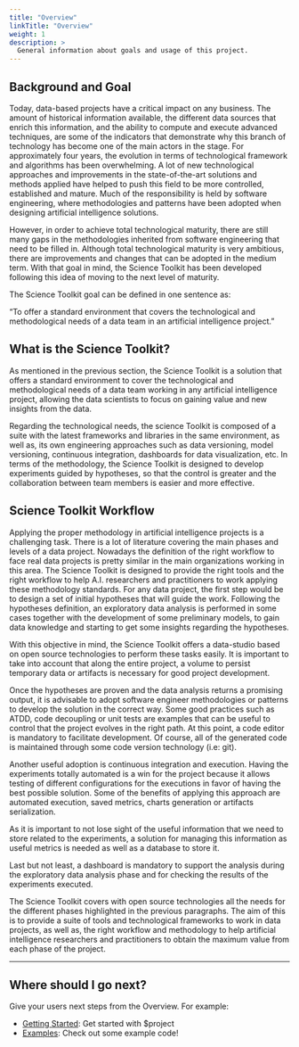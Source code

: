 ```yaml
---
title: "Overview"
linkTitle: "Overview"
weight: 1
description: >
  General information about goals and usage of this project.
---
```


## Background and Goal

Today, data-based projects have a critical impact on any business. The amount of historical information available, the different data sources that enrich this information, and the ability to compute and execute advanced techniques, are some of the indicators that demonstrate why this branch of technology has become one of the main actors in the stage.
For approximately four years, the evolution in terms of technological framework and algorithms has been overwhelming. A lot of new technological approaches and improvements in the state-of-the-art solutions and methods applied have helped to push this field to be more controlled, established and mature. Much of the responsibility is held by software engineering, where methodologies and patterns have been adopted when designing artificial intelligence solutions.

However, in order to achieve total technological maturity, there are still many gaps in the methodologies inherited from software engineering that need to be filled in. Although total technological maturity is very ambitious, there are improvements and changes that can be adopted in the medium term. With that goal in mind,  the Science Toolkit has been developed following this idea of ​moving to the next level of maturity.

The Science Toolkit goal can be defined in one sentence as:

“To offer a standard environment that covers the technological and methodological needs of a data team in an artificial intelligence project.”


## What is the Science Toolkit?

As mentioned in the previous section, the Science Toolkit is a solution that offers a standard environment to cover the technological and methodological needs of a data team working in any artificial intelligence project, allowing the data scientists to focus on gaining value and new insights from the data.

Regarding the technological needs, the science Toolkit is composed of a suite with the latest frameworks and libraries in the same environment, as well as, its own engineering approaches such as data versioning, model versioning, continuous integration, dashboards for data visualization, etc. In terms of the methodology, the Science Toolkit is designed to develop experiments guided by hypotheses, so that the control is greater and the collaboration between team members is easier and more effective.

## Science Toolkit Workflow

Applying the proper methodology in artificial intelligence projects is a challenging task. There is a lot of literature covering the main phases and levels of a data project. Nowadays the definition of the right workflow to face real data projects is pretty similar in the main organizations working in this area. The Science Toolkit is designed to provide the right tools and the right workflow to help A.I. researchers and practitioners to work applying these methodology standards.
For any data project, the first step would be to design a set of initial hypotheses that will guide the work. Following the hypotheses definition, an exploratory data analysis is performed in some cases together with the development of some preliminary models,  to gain data knowledge and starting to get some insights regarding the hypotheses.

With this objective in mind, the Science Toolkit offers a data-studio based on open source technologies to perform these tasks easily. It is important to take into account that along the entire project, a volume to persist temporary data or artifacts is necessary for good project development.

Once the hypotheses are proven and the data analysis returns a promising output, it is advisable to adopt software engineer methodologies or patterns to develop the solution in the correct way. Some good practices such as ATDD, code decoupling or unit tests are examples that can be useful to control that the project evolves in the right path. At this point, a code editor is mandatory to facilitate development. Of course, all of the generated code is maintained through some code version technology (i.e: git).

Another useful adoption is continuous integration and execution. Having the experiments totally automated is a win for the project because it allows testing of different configurations for the executions in favor of having the best possible solution. Some of the benefits of applying this approach are automated execution, saved metrics, charts generation or artifacts serialization.

As it is important to not lose sight of the useful information that we need to store related to the experiments, a solution for managing this information as useful metrics is needed as well as a database to store it.

Last but not least, a dashboard is mandatory to support the analysis during the exploratory data analysis phase and for checking the results of the experiments executed.

The Science Toolkit covers with open source technologies all the needs for the different phases highlighted in the previous paragraphs. The aim of this is to provide a suite of tools and technological frameworks to work in data projects, as well as, the right workflow and methodology to help artificial intelligence researchers and practitioners to obtain the maximum value from each phase of the project.

---

## Where should I go next?

Give your users next steps from the Overview. For example:

* [Getting Started](/getting-started/): Get started with $project
* [Examples](/examples/): Check out some example code!

